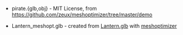 - pirate.{glb,obj} - MIT License, from https://github.com/zeux/meshoptimizer/tree/master/demo

- Lantern_meshopt.glb - created from [Lantern.glb](https://github.com/KhronosGroup/glTF-Sample-Models/blob/master/2.0/Lantern/glTF-Binary/Lantern.glb) with [meshoptimizer](https://github.com/zeux/meshoptimizer)